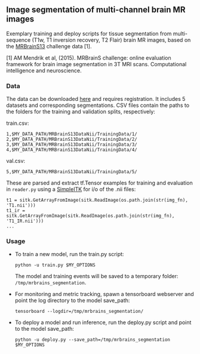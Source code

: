 ## Image segmentation of multi-channel brain MR images
Exemplary training and deploy scripts for tissue segmentation from multi-sequence (T1w, T1 inversion recovery, T2 Flair) brain MR images, based on the [MRBrainS13](http://mrbrains13.isi.uu.nl/) challenge data [1]. 

[1] AM Mendrik et al, (2015). MRBrainS challenge: online evaluation framework for brain image segmentation in 3T MRI scans. Computational intelligence and neuroscience.

### Data
The data can be downloaded [here](http://mrbrains13.isi.uu.nl/download.php) and requires registration. It includes 5 datasets and corresponding segmentations. CSV files contain the paths to the folders for the training and validation splits, respectively:

train.csv:
```id, subj_folder
1,$MY_DATA_PATH/MRBrainS13DataNii/TrainingData/1/
2,$MY_DATA_PATH/MRBrainS13DataNii/TrainingData/2/
3,$MY_DATA_PATH/MRBrainS13DataNii/TrainingData/3/
4,$MY_DATA_PATH/MRBrainS13DataNii/TrainingData/4/
```

val.csv:
```id, subj_folder
5,$MY_DATA_PATH/MRBrainS13DataNii/TrainingData/5/
```

These are parsed and extract tf.Tensor examples for training and evaluation in `reader.py` using a [SimpleITK](http://www.simpleitk.org/) for  i/o of the .nii files:

```...
t1 = sitk.GetArrayFromImage(sitk.ReadImage(os.path.join(str(img_fn), 'T1.nii')))
t1_ir = sitk.GetArrayFromImage(sitk.ReadImage(os.path.join(str(img_fn), 'T1_IR.nii')))
...

```

### Usage
- To train a new model, run the train.py script:

  ```python -u train.py $MY_OPTIONS```

  The model and training events will be saved to a temporary folder: `/tmp/mrbrains_segmentation`.

- For monitoring and metric tracking, spawn a tensorboard webserver and point the log directory to the model save_path:

  ```tensorboard --logdir=/tmp/mrbrains_segmentation/```

- To deploy a model and run inference, run the deploy.py script and point to the model save_path:

  ```python -u deploy.py --save_path=/tmp/mrbrains_segmentation $MY_OPTIONS```